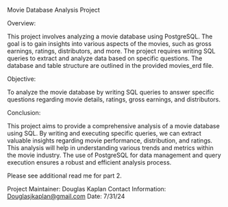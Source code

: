 Movie Database Analysis Project

Overview:

This project involves analyzing a movie database using PostgreSQL. The goal is to gain insights into various aspects of the movies, such as gross earnings, ratings, distributors, and more. The project requires writing SQL queries to extract and analyze data based on specific questions. The database and table structure are outlined in the provided movies_erd file.

Objective:

To analyze the movie database by writing SQL queries to answer specific questions regarding movie details, ratings, gross earnings, and distributors.

Conclusion:

This project aims to provide a comprehensive analysis of a movie database using SQL. By writing and executing specific queries, we can extract valuable insights regarding movie performance, distribution, and ratings. This analysis will help in understanding various trends and metrics within the movie industry. The use of PostgreSQL for data management and query execution ensures a robust and efficient analysis process.

Please see additional read me for part 2.

Project Maintainer: Douglas Kaplan
Contact Information: Douglasjkaplan@gmail.com
Date: 7/31/24
